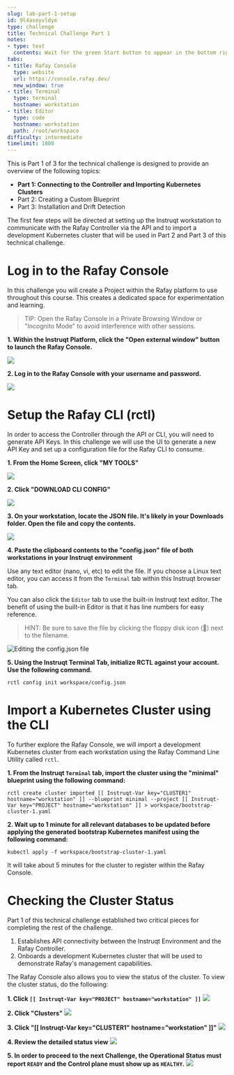 ```yaml
---
slug: lab-part-1-setup
id: 9l4aseyvldye
type: challenge
title: Technical Challenge Part 1
notes:
- type: text
  contents: Wait for the green Start button to appear in the bottom right corner.
tabs:
- title: Rafay Console
  type: website
  url: https://console.rafay.dev/
  new_window: true
- title: Terminal
  type: terminal
  hostname: workstation
- title: Editor
  type: code
  hostname: workstation
  path: /root/workspace
difficulty: intermediate
timelimit: 1800
---
```


This is Part 1 of 3 for the technical challenge is designed to provide an overview of the following topics:

* **Part 1: Connecting to the Controller and Importing Kubernetes Clusters**
* Part 2: Creating a Custom Blueprint
* Part 3: Installation and Drift Detection

The first few steps will be directed at setting up the Instruqt workstation to communicate with the Rafay Controller via the API and to import a development Kubernetes cluster that will be used in Part 2 and Part 3 of this technical challenge.

Log in to the Rafay Console
===========================
In this challenge you will create a Project within the Rafay platform to use throughout this course. This creates a dedicated space for experimentation and learning.

>TIP: Open the Rafay Console in a Private Browsing Window or "Incognito Mode" to avoid interference with other sessions.


**1. Within the Instruqt Platform, click the "Open external window" button to launch the Rafay Console.**

![](..\assets\tech_challenge\part_1\login\0000_launch_console.png)

**2. Log in to the Rafay Console with your username and password.**

![](..\assets\tech_challenge\part_1\login\0001_login.png)


Setup the Rafay CLI (rctl)
============================
In order to access the Controller through the API or CLI, you will need to generate API Keys. In this challenge we will use the UI to generate a new API Key and set up a configuration file for the Rafay CLI to consume.

**1. From the Home Screen, click "MY TOOLS"**

![](..\assets\tech_challenge\part_1\cli_credentials\0000-main_console.png)

**2. Click "DOWNLOAD CLI CONFIG"**

![](..\assets\tech_challenge\part_1\cli_credentials\0001-my_tools.png)

**3. On your workstation, locate the JSON file. It's likely in your Downloads folder. Open the file and copy the contents.**

![](..\assets\tech_challenge\part_1\cli_credentials\0002-cli_credentials.png)

**4. Paste the clipboard contents to the "config.json" file of both workstations in your Instruqt environment**

Use any text editor (nano, vi, etc) to edit the file. If you choose a Linux text editor, you can access it from the `Terminal` tab within this Instruqt browser tab.

You can also click the `Editor` tab to use the built-in Instruqt text editor. The benefit of using the built-in Editor is that it has line numbers for easy reference.

> HINT: Be sure to save the file by clicking the floppy disk icon (💾) next to the filename.

![Editing the config.json file](..\assets\tech_challenge\part_1\cli_credentials\0003-cli-editor.png)

**5. Using the Instruqt Terminal Tab, initialize RCTL against your account. Use the following command.**

```
rctl config init workspace/config.json
```

Import a Kubernetes Cluster using the CLI
========================================
To further explore the Rafay Console, we will import a development Kubernetes cluster from each workstation using the Rafay Command Line Utility called `rctl`.


**1. From the Instruqt `Terminal` tab, import the cluster using the "minimal" blueprint using the following command:**

```
rctl create cluster imported [[ Instruqt-Var key="CLUSTER1" hostname="workstation" ]] --blueprint minimal --project [[ Instruqt-Var key="PROJECT" hostname="workstation" ]] > workspace/bootstrap-cluster-1.yaml
```

**2. Wait up to 1 minute for all relevant databases to be updated before applying the generated bootstrap Kubernetes manifest using the following command:**

```
kubectl apply -f workspace/bootstrap-cluster-1.yaml
```

 It will take about 5 minutes for the cluster to register within the Rafay Console.

Checking the Cluster Status
===========================
Part 1 of this technical challenge established two critical pieces for completing the rest of the challenge.

 1. Establishes API connectivity between the Instruqt Environment and the Rafay Controller.
 2. Onboards a development Kubernetes cluster that will be used to demonstrate Rafay's management capabilities.


The Rafay Console also allows you to view the status of the cluster. To view the cluster status, do the following:

**1. Click `[[ Instruqt-Var key="PROJECT" hostname="workstation" ]]`**
![](..\assets\tech_challenge\part_1\review_status\0001-step.png)

**2. Click "Clusters"**
![](..\assets\tech_challenge\part_1\review_status\0002-step.png)

**3. Click "[[ Instruqt-Var key="CLUSTER1" hostname="workstation" ]]"**
![](..\assets\tech_challenge\part_1\review_status\0003-step.png)

**4. Review the detailed status view**
![](..\assets\tech_challenge\part_1\review_status\0004-step.png)

**5. In order to proceed to the next Challenge, the Operational Status must report `READY` and the Control plane must show up as `HEALTHY`.**
![](..\assets\tech_challenge\part_1\review_status\0005-step.png)